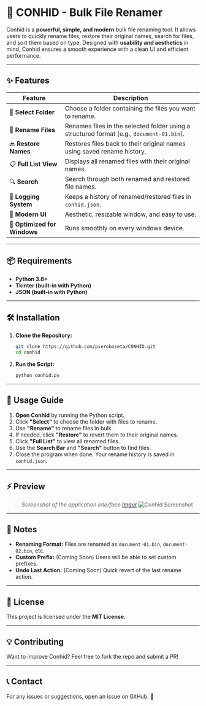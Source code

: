 # 🌟 CONHID - Bulk File Renamer

Conhid is a **powerful, simple, and modern** bulk file renaming tool. It allows users to quickly rename files, restore their original names, search for files, and sort them based on type. Designed with **usability and aesthetics** in mind, Conhid ensures a smooth experience with a clean UI and efficient performance.

---

## ✨ Features

| Feature                  | Description |
|--------------------------|-------------|
| 📂 **Select Folder**     | Choose a folder containing the files you want to rename. |
| 🔄 **Rename Files**      | Renames files in the selected folder using a structured format (e.g., `document-01.bin`). |
| 🔙 **Restore Names**     | Restores files back to their original names using saved rename history. |
| 📋 **Full List View**    | Displays all renamed files with their original names. |
| 🔍 **Search**            | Search through both renamed and restored file names. |
| 📖 **Logging System**    | Keeps a history of renamed/restored files in `conhid.json`. |
| 🎨 **Modern UI**         | Aesthetic, resizable window, and easy to use. |
| 🚀 **Optimized for Windows** | Runs smoothly on every windows device. |

---

## 📦 Requirements

- **Python 3.8+**
- **Tkinter (built-in with Python)**
- **JSON (built-in with Python)**

---

## 🛠 Installation

1. **Clone the Repository:**

   ```bash
   git clone https://github.com/pieroboseta/CONHID.git
   cd conhid
   ```

2. **Run the Script:**
   ```bash
   python conhid.py
   ```

---

## 🚀 Usage Guide

1. **Open Conhid** by running the Python script.
2. Click **"Select"** to choose the folder with files to rename.
3. Use **"Rename"** to rename files in bulk.
4. If needed, click **"Restore"** to revert them to their original names.
5. Click **"Full List"** to view all renamed files.
6. Use the **Search Bar** and **"Search"** button to find files.
7. Close the program when done. Your rename history is saved in `conhid.json`.

---

## ⚡ Preview

> _Screenshot of the application interface [Imgur](https://imgur.com/bflggqp)_
![Conhid Screenshot](https://i.imgur.com/yourimage.png)

---

## 📝 Notes
- **Renaming Format:** Files are renamed as `document-01.bin`, `document-02.bin`, etc.
- **Custom Prefix:** (Coming Soon) Users will be able to set custom prefixes.
- **Undo Last Action:** (Coming Soon) Quick revert of the last rename action.

---

## 📌 License
This project is licensed under the **MIT License**.

---

## 💡 Contributing
Want to improve Conhid? Feel free to fork the repo and submit a PR!

---

## 📞 Contact
For any issues or suggestions, open an issue on GitHub. 🚀
